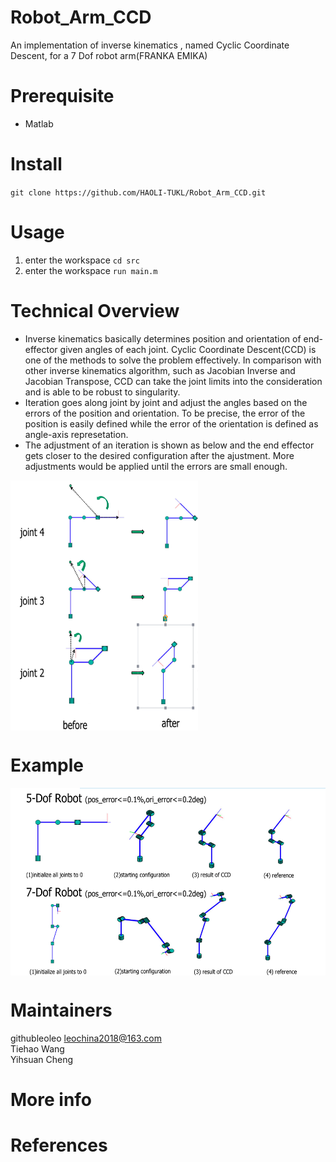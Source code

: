 # Robot_Arm_CCD
An implementation of  inverse kinematics , named Cyclic Coordinate Descent, for a 7 Dof robot arm(FRANKA EMIKA)

# Prerequisite
- Matlab

# Install   
`git clone https://github.com/HAOLI-TUKL/Robot_Arm_CCD.git`       

# Usage
1. enter the workspace
`cd src`    
2. enter the workspace
`run main.m`


# Technical Overview
* Inverse kinematics basically determines position and orientation of end-effector given angles of each joint. Cyclic Coordinate Descent(CCD) is one of the methods to solve the problem effectively. In comparison with other inverse kinematics algorithm, such as Jacobian Inverse and Jacobian Transpose, CCD can take the joint limits into the consideration and is able to be robust to singularity. 
* Iteration goes along joint by joint and adjust the angles based on the errors of the position and orientation. To be precise, the error of the position is easily defined while the error of the orientation is defined as angle-axis represetation.
* The adjustment of an iteration is shown as below and the end effector gets closer to the desired configuration after the ajustment. More adjustments would be applied until the errors are small enough.

<img src="https://github.com/HAOLI-TUKL/Robot_Arm_CCD/blob/master/images/CCD_iteration.png" width="300" height="400" align="middle" />

# Example

<img src="https://github.com/HAOLI-TUKL/Robot_Arm_CCD/blob/master/images/example.png" width="600" height="300" align="middle" />

      
# Maintainers
githubleoleo leochina2018@163.com     
Tiehao Wang  
Yihsuan Cheng

# More info

# References

